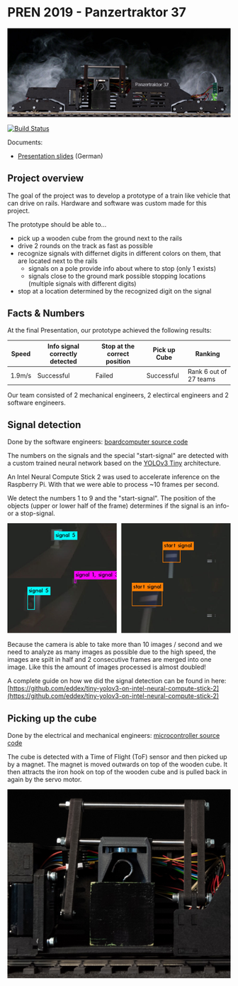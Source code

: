 # PREN 2019 - Panzertraktor 37

![banner-smoke](img/banner-smoke.jpeg)

[![Build Status](https://travis-ci.com/eddex/pren2.svg?token=iW3x5jyw6cyxqZrqYqGq&branch=master)](https://travis-ci.com/eddex/pren2)

Documents:
- [Presentation slides](doc/pren2_praesentation.pdf) (German)


## Project overview

The goal of the project was to develop a prototype of a train like vehicle that can drive on rails. Hardware and software was custom made for this project.

The prototype should be able to...
- pick up a wooden cube from the ground next to the rails
- drive 2 rounds on the track as fast as possible
- recognize signals with differnet digits in different colors on them, that are located next to the rails
    - signals on a pole provide info about where to stop (only 1 exists)
    - signals close to the ground mark possible stopping locations (multiple signals with different digits)
- stop at a location determined by the recognized digit on the signal


## Facts & Numbers

At the final Presentation, our prototype achieved the following results:

Speed  | Info signal correctly detected | Stop at the correct position | Pick up Cube | Ranking
-------|--------------------------------|------------------------------|--------------|-----------------
1.9m/s | Successful                     | Failed                       | Successful   | Rank 6 out of 27 teams

Our team consisted of 2 mechanical engineers, 2 electircal engineers and 2 software engineers.


## Signal detection
Done by the software engineers: [boardcomputer source code](https://github.com/eddex/pren2/tree/master/src/boardcomputer)

The numbers on the signals and the special "start-signal" are detected with a custom trained neural network based on the [YOLOv3 Tiny](https://pjreddie.com/darknet/yolo/) architecture.

An Intel Neural Compute Stick 2 was used to accelerate inference on the Raspberry Pi. With that we were able to process ~10 frames per second.

We detect the numbers 1 to 9 and the "start-signal". The position of the objects (upper or lower half of the frame) determines if the signal is an info- or a stop-signal.

![predictions](img/predictions.png)

Because the camera is able to take more than 10 images / second and we need to analyze as many images as possible due to the high speed, the images are spilt in half and 2 consecutive frames are merged into one image. Like this the amount of images processed is almost doubled!

A complete guide on how we did the signal detection can be found in here: [https://github.com/eddex/tiny-yolov3-on-intel-neural-compute-stick-2](https://github.com/eddex/tiny-yolov3-on-intel-neural-compute-stick-2)


## Picking up the cube
Done by the electrical and mechanical engineers: [microcontroller source code](https://github.com/eddex/pren2/tree/master/src/microcontroller)

The cube is detected with a Time of Flight (ToF) sensor and then picked up by a magnet. The magnet is moved outwards on top of the wooden cube. It then attracts the iron hook on top of the wooden cube and is pulled back in again by the servo motor.

![cube-pickup](img/cube-pickup.jpeg)
